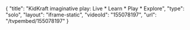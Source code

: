 {
    "title": "KidKraft imaginative play: Live * Learn * Play * Explore",
    "type": "solo",
    "layout": "iframe-static",
    "videoId": "155078197",
    "url": "\/tvpembed\/155078197"
}